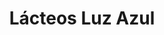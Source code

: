---
title: "Lácteos Luz Azul"
url: /ciudad-autonoma-de-buenos-aires/lacteos-luz-azul/
shop: lácteos
---
